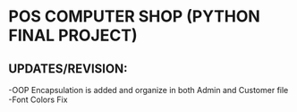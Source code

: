 # POS COMPUTER SHOP (PYTHON FINAL PROJECT)

## UPDATES/REVISION: 
-OOP Encapsulation is added and organize in both Admin and Customer file
-Font Colors Fix

